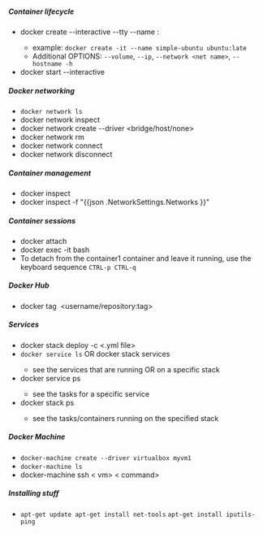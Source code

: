 ##### Container lifecycle
* docker create --interactive --tty --name <container name> <img name>:<img tag>
    * example: `docker create -it --name simple-ubuntu ubuntu:late`
    * Additional OPTIONS: `--volume`, `--ip`, `--network <net name>`, `--hostname -h`
* docker start --interactive <container name>

##### Docker networking
* `docker network ls`
* docker network inspect <network name>
* docker network create --driver <bridge/host/none> <network name>
* docker network rm <network name>
* docker network connect <net name> <container name>
* docker network disconnect <net name> <container name>

##### Container management
* docker inspect <container name>
* docker inspect <container name> -f "{{json .NetworkSettings.Networks }}"

##### Container sessions 
* docker attach <container name>
* docker exec -it <container id> bash
* To detach from the container1 container and leave it running, use the keyboard sequence `CTRL-p CTRL-q`

##### Docker Hub
* docker tag <image name> <username/repository:tag>

##### Services
* docker stack deploy -c <.yml file> <stack name>
* `docker service ls` OR docker stack services <service name>
    * see the services that are running OR on a specific stack
* docker service ps <service name>
    * see the tasks for a specific service
* docker stack ps <stack name> 
    * see the tasks/containers running on the specified stack


##### Docker Machine
* `docker-machine create --driver virtualbox myvm1`
* `docker-machine ls`
* docker-machine ssh < vm> < command>


##### Installing stuff
* `apt-get update
   apt-get install net-tools`
  `apt-get install iputils-ping`
